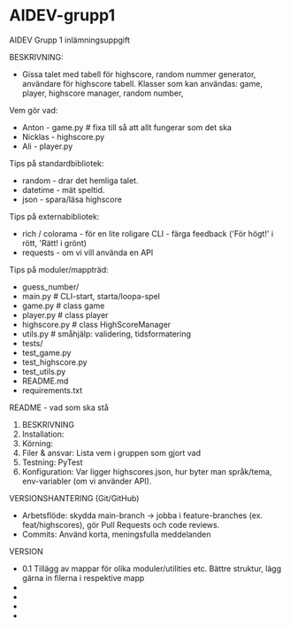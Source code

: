 # AIDEV-grupp1
AIDEV Grupp 1 inlämningsuppgift

BESKRIVNING:
- Gissa talet med tabell för highscore, random nummer generator, användare för highscore tabell.
 Klasser som kan användas: game, player, highscore manager, random number, 




Vem gör vad:
- Anton - game.py   # fixa till så att allt fungerar som det ska
- Nicklas - highscore.py
- Ali - player.py





Tips på standardbibliotek:
- random - drar det hemliga talet.
- datetime - mät speltid.
- json - spara/läsa highscore


Tips på externabibliotek:
- rich / colorama - för en lite roligare CLI - färga feedback ('För högt!' i rött, 'Rätt! i grönt)
- requests - om vi vill använda en API


Tips på moduler/mappträd:
- guess_number/
 - main.py # CLI-start, starta/loopa-spel
 - game.py # class game
 - player.py # class player
 - highscore.py # class HighScoreManager
 - utils.py # småhjälp: validering, tidsformatering
- tests/
 - test_game.py 
 - test_highscore.py
 - test_utils.py
- README.md
- requirements.txt


README - vad som ska stå
1. BESKRIVNING
2. Installation:
3. Körning:
4. Filer & ansvar: Lista vem i gruppen som gjort vad
5. Testning: PyTest
6. Konfiguration: Var ligger highscores.json, hur byter man språk/tema, env-variabler (om vi använder API).


VERSIONSHANTERING (Git/GitHub)
- Arbetsflöde: skydda main-branch -> jobba i feature-branches (ex. feat/highscores), gör Pull Requests och code reviews.
- Commits: Använd korta, meningsfulla meddelanden

 VERSION
- 0.1 Tillägg av mappar för olika moduler/utilities etc. Bättre struktur, lägg gärna in filerna i respektive mapp
-
-
-
-

